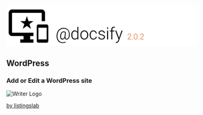 ![header](../../media/header.png) 

## WordPress


### Add or Edit a WordPress site 

![Writer Logo](../media/svg/writers/punk.svg)

[by listingslab](https://listingslab.com/docsify) 